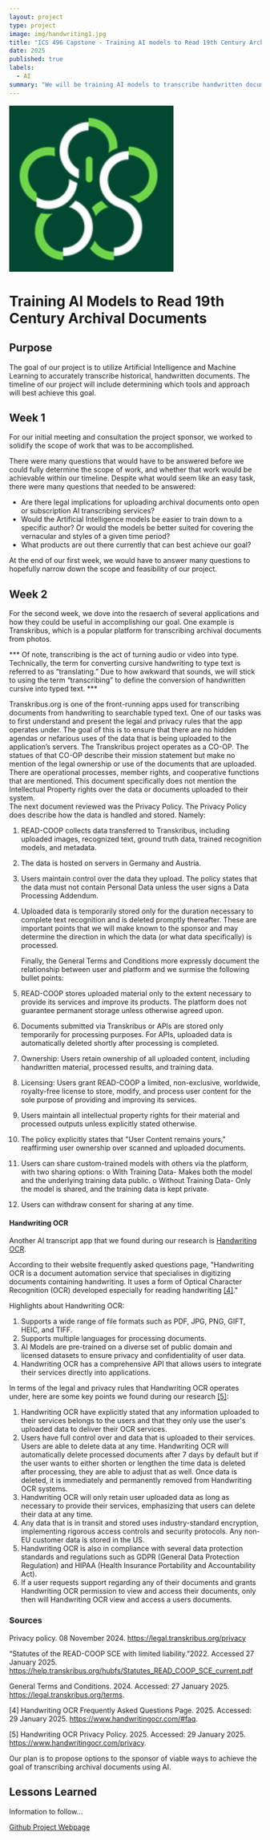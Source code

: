 ```yaml
---
layout: project
type: project
image: img/handwriting1.jpg
title: "ICS 496 Capstone - Training AI models to Read 19th Century Archival Documents"
date: 2025
published: true
labels:
  - AI
summary: "We will be training AI models to transcribe handwritten documents"
---
```


<img class="img-fluid" src="img/ICSLOGO.png">

# Training AI Models to Read 19th Century Archival Documents

## Purpose

<p>The goal of our project is to utilize Artificial Intelligence and Machine Learning to accurately transcribe historical, handwritten documents.  The timeline of our project will include determining which tools and approach will best achieve this goal.

</p>

## Week 1

<p>For our initial meeting and consultation the project sponsor, we worked to solidify the scope of work that was to be accomplished.  

There were many questions that would have to be answered before we could fully determine the scope of work, and whether that work would be achievable within our timeline.  Despite what would seem like an easy task, there were many questions that needed to be answered:

<ul>
  <li>Are there legal implications for uploading archival documents onto open or subscription AI transcribing services?</li>
  <li>Would the Artificial Intelligence models be easier to train down to a specific author?  Or would the models be better suited for covering the vernacular and styles of a given time period?</li>
  <li>What products are out there currently that can best achieve our goal?
</li>
</ul>

At the end of our first week, we would have to answer many questions to hopefully narrow down the scope and feasibility of our project.

</p>


## Week 2

<p>For the second week, we dove into the resaerch of several applications and how they could be useful in accomplishing our goal.  One example is Transkribus,
which is a popular platform for transcribing archival documents from photos.  

*** Of note, transcribing is the act of turning audio or video into type.  Technically, the term for converting cursive handwriting to type text is referred to as “translating.”  Due to how awkward that sounds, we will stick to using the term “transcribing” to define the conversion of handwritten cursive into typed text.  ***

Transkribus.org is one of the front-running apps used for transcribing documents from handwriting to searchable typed text.  One of our tasks was to first understand and present the legal and privacy rules that the app operates under.  The goal of this is to ensure that there are no hidden agendas or nefarious uses of the data that is being uploaded to the application’s servers. 
	The Transkribus project operates as a CO-OP.  The statues of that CO-OP describe their mission statement but make no mention of the legal ownership or use of the documents that are uploaded.  There are operational processes, member rights, and cooperative functions that are mentioned.  This document specifically does not mention the Intellectual Property rights over the data or documents uploaded to their system.  
	The next document reviewed was the Privacy Policy.  The Privacy Policy does describe how the data is handled and stored.  Namely:
1.	READ-COOP collects data transferred to Transkribus, including uploaded images, recognized text, ground truth data, trained recognition models, and metadata.
2.	The data is hosted on servers in Germany and Austria.
3.	Users maintain control over the data they upload. The policy states that the data must not contain Personal Data unless the user signs a Data Processing Addendum.
4.	Uploaded data is temporarily stored only for the duration necessary to complete text recognition and is deleted promptly thereafter.
These are important points that we will make known to the sponsor and may determine the direction in which the data (or what data specifically) is processed.

	Finally, the General Terms and Conditions more expressly document the relationship between user and platform and we surmise the following bullet points:

1.	READ-COOP stores uploaded material only to the extent necessary to provide its services and improve its products. The platform does not guarantee permanent storage unless otherwise agreed upon.
2.	Documents submitted via Transkribus or APIs are stored only temporarily for processing purposes. For APIs, uploaded data is automatically deleted shortly after processing is completed.
3.	Ownership: Users retain ownership of all uploaded content, including handwritten material, processed results, and training data.
4.	Licensing: Users grant READ-COOP a limited, non-exclusive, worldwide, royalty-free license to store, modify, and process user content for the sole purpose of providing and improving its services.	
5.	Users maintain all intellectual property rights for their material and processed outputs unless explicitly stated otherwise.
6.	The policy explicitly states that "User Content remains yours," reaffirming user ownership over scanned and uploaded documents.
7.	Users can share custom-trained models with others via the platform, with two sharing options:
o	With Training Data- Makes both the model and the underlying training data public.
o	Without Training Data- Only the model is shared, and the training data is kept private.	
8.	Users can withdraw consent for sharing at any time.

#### Handwriting OCR
Another AI transcript app that we found during our research is <a href="https://www.handwritingocr.com/">Handwriting OCR</a>.

According to their website frequently asked questions page, "Handwriting OCR is a document automation service that specialises in digitizing documents containing handwriting. It uses a form of Optical Character Recognition (OCR) developed especially for reading handwriting [[4]](#sources)." 

Highlights about Handwriting OCR:
1. Supports a wide range of file formats such as PDF, JPG, PNG, GIFT, HEIC, and TIFF.
2. Supports multiple languages for processing documents.
3. AI Models are pre-trained on a diverse set of public domain and licensed datasets to ensure privacy and confidentiality of user data.
4. Handwriting OCR has a comprehensive API that allows users to integrate their services directly into applications.

In terms of the legal and privacy rules that Handwriting OCR operates under, here are some key points we found during our research [[5]](#sources):
1. Handwriting OCR have explicitly stated that any information uploaded to their services belongs to the users and that they only use the user's uploaded data to deliver their OCR services.
2. Users have full control over and data that is uploaded to their services. Users are able to delete data at any time. Handwriting OCR will automatically delete processed documents after 7 days by default but if the user wants to either shorten or lengthen the time data is deleted after processing, they are able to adjust that as well. Once data is deleted, it is immediately and permanently removed from Handwriting OCR systems.
3. Handwriting OCR will only retain user uploaded data as long as necessary to provide their services, emphasizing that users can delete their data at any time.
4. Any data that is in transit and stored uses industry-standard encryption, implementing rigorous access controls and security protocols. Any non-EU customer data is stored in the US.
5. Handwriting OCR is also in compliance with several data protection standards and regulations such as GDPR (General Data Protection Regulation) and HIPAA (Health Insurance Portability and Accountability Act).
6. If a user requests support regarding any of their documents and grants Handwriting OCR permission to view and access their documents, only then will Handwriting OCR view and access a users documents.

### Sources

Privacy policy.  08 November 2024.  https://legal.transkribus.org/privacy

“Statutes of the READ-COOP SCE with limited liability.”2022.  Accessed 27 January 2025. https://help.transkribus.org/hubfs/Statutes_READ_COOP_SCE_current.pdf 

General Terms and Conditions.  2024. Accessed: 27 January 2025.  https://legal.transkribus.org/terms.

[4] Handwriting OCR Frequently Asked Questions Page. 2025. Accessed: 29 January 2025. https://www.handwritingocr.com/#faq.

[5] Handwriting OCR Privacy Policy. 2025. Accessed: 29 January 2025. https://www.handwritingocr.com/privacy.

</p>
<p>
 Our plan is to propose options to the sponsor of viable ways to achieve the goal of transcribing archival documents using AI. 
</p>

## Lessons Learned

<p> Information to follow... 
</p>

<p><a href="https://github.com/users/gahdez14/projects/1">Github Project Webpage</a> </p>



